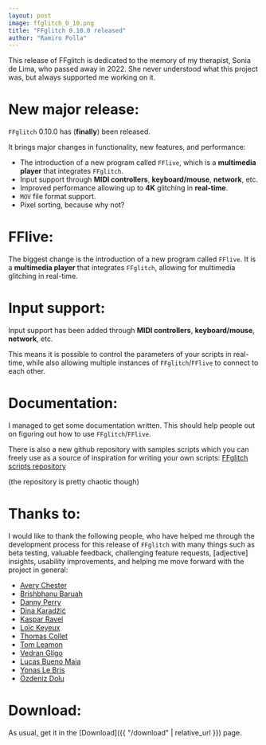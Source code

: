 ```yaml
---
layout: post
image: ffglitch_0_10.png
title: "FFglitch 0.10.0 released"
author: "Ramiro Polla"
---
```


This release of FFglitch is dedicated to the memory of my therapist, Sonia de Lima, who passed away in 2022.
She never understood what this project was, but always supported me working on it.

New major release:
==================

`FFglitch` 0.10.0 has (**finally**) been released.

It brings major changes in functionality, new features, and performance:
- The introduction of a new program called `FFlive`, which is a **multimedia player** that integrates `FFglitch`.
- Input support through **MIDI controllers**, **keyboard/mouse**, **network**, etc.
- Improved performance allowing up to **4K** glitching in **real-time**.
- `MOV` file format support.
- Pixel sorting, because why not?

FFlive:
=======

The biggest change is the introduction of a new program called `FFlive`.
It is a **multimedia player** that integrates `FFglitch`, allowing for
multimedia glitching in real-time.

Input support:
==============

Input support has been added through **MIDI controllers**, **keyboard/mouse**,
**network**, etc.

This means it is possible to control the parameters of your scripts in real-time,
while also allowing multiple instances of `FFglitch`/`FFlive` to connect to each other.

Documentation:
==============

I managed to get some documentation written. This should help people out on
figuring out how to use `FFglitch`/`FFlive`.

There is also a new github repository with samples scripts which you can freely
use as a source of inspiration for writing your own scripts:
[FFglitch scripts repository](https://github.com/ramiropolla/ffglitch-scripts)

(the repository is pretty chaotic though)

Thanks to:
==========

I would like to thank the following people,
who have helped me through the development process for this release of
`FFglitch` with many things such as
beta testing,
valuable feedback,
challenging feature requests,
[adjective] insights,
usability improvements,
and helping me move forward with the project in general:

- [Avery Chester](https://www.facebook.com/eim.ghay.5)
- [Brishbhanu Baruah](https://www.instagram.com/glit_chbee/)
- [Danny Perry](https://www.instagram.com/datamosh/)
- [Dina Karadžić](https://www.instagram.com/j3d1n4/)
- [Kaspar Ravel](https://www.instagram.com/kaspar.jpg/)
- [Loïc Keyeux](https://www.instagram.com/iooner/)
- [Thomas Collet](https://www.instagram.com/chepertomz/)
- [Tom Leamon](https://www.instagram.com/avsync.live/)
- [Vedran Gligo](https://www.facebook.com/v3d.space)
- [Lucas Bueno Maia](https://www.google.com/search?q=lucas+bueno+maia)
- [Yonas Le Bris](https://www.instagram.com/vj886ta/)
- [Özdeniz Dolu](https://www.instagram.com/icanfeeltheshoom/)

Download:
=========

As usual, get it in the [Download]({{ "/download" | relative_url }}) page.
